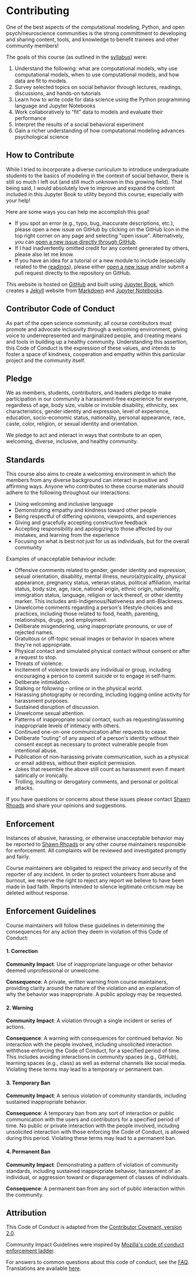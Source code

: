 # Contributing

One of the best aspects of the computational modeling, Python, and open psych/neuroscience communities is the strong committment to developing and sharing content, tools, and knowledge to benefit trainees and other community members! 

The goals of this course (as outlined in the [syllabus](https://shawnrhoads.github.io/gu-psyc-347/module-00-00_Syllabus.html#course-goals)) were:

1. Understand the following: what are computational models, why use computational models, when to use computational models, and how data are fit to models.
2. Survey selected topics on social behavior through lectures, readings, discussions, and hands-on tutorials
3. Learn how to write code for data science using the Python programming language and Jupyter Notebooks
4. Work collaboratively to “fit” data to models and evaluate their performance
5. Interpret the results of a social behavioral experiment
6. Gain a richer understanding of how computational modeling advances psychological science

## How to Contribute

While I tried to incorporate a diverse curriculum to introduce undergraduate students to the basics of modeling in the context of social behavior, there is still so much I left out (and still much unknown in this growing field). That being said, I would absolutely love to improve and expand the content included in this Jupyter Book to utility beyond this course, especially with your help!

Here are some ways you can help me accomplish this goal!
- If you spot an error (e.g., typo, bug, inaccurate descriptions, etc.), please open a new issue on GitHub by clicking on the GitHub Icon in the top right corner on any page and selecting "open issue". Alternatively, you can [open a new issue directly through GitHub](https://github.com/shawnrhoads/gu-psyc-347/issues/new?title=Issue%20on%20page:%20*html%20&body=Your%20issue%20description%20here).
- If I had inadvertently omitted credit for any content generated by others, please also let me know.
- If you have an idea for a tutorial or a new module to include (especially related to the [readings](https://shawnrhoads.github.io/gu-psyc-347/module-00-03_Reading-List.html)), please either [open a new issue](https://github.com/shawnrhoads/gu-psyc-347/issues/new?title=Tutorial%20Idea:%20[INSERT%20TITLE]&body=Please%20suggest%20a%20tutorial%20idea%20here%20with%20any%20relevant%20resources.) and/or submit a pull request directly to the repository on GitHub.

This website is hosted on [GitHub](https://github.com/shawnrhoads/gu-psyc-347) and built using [Jupyter Book](https://jupyterbook.org/intro.html), which creates a [Jekyll](https://jekyllrb.com/) website from [Markdown](https://daringfireball.net/projects/markdown/) and [Jupyter Notebooks](https://jupyter.org/).

## Contributor Code of Conduct

As part of the open science community, all course contributors must promote and advocate inclusivity through a welcoming environment, giving voice to underrepresented and marginalized people, and creating means and tools in building up a healthy community. Understanding this assertion, this Code of Conduct is the expression of these values, and intends to foster a space of kindness, cooperation and empathy within this particular project and the community itself. 

## Pledge

We as members, students, contributors, and leaders pledge to make participation in our community a harassment-free experience for everyone, regardless of age, body size, visible or invisible disability, ethnicity, sex characteristics, gender identity and expression, level of experience, education, socio-economic status, nationality, personal appearance, race, caste, color, religion, or sexual identity and orientation.

We pledge to act and interact in ways that contribute to an open, welcoming, diverse, inclusive, and healthy community.

## Standards

This course also aims to create a welcoming environment in which the members from any diverse background can interact in positive and affirming ways. Anyone who contributes to these course materials should adhere to the following throughout our interactions:
- Using welcoming and inclusive language
- Demonstrating empathy and kindness toward other people
- Being respectful of differing opinions, viewpoints, and experiences
- Giving and gracefully accepting constructive feedback
- Accepting responsibility and apologizing to those affected by our mistakes, and learning from the experience
- Focusing on what is best not just for us as individuals, but for the overall community

Examples of unacceptable behaviour include:

- Offensive comments related to gender, gender identity and expression, sexual orientation, disability, mental illness, neuro(a)typicality, physical appearance, pregnancy status, veteran status, political affiliation, marital status, body size, age, race, national origin, ethnic origin, nationality, immigration status, language, religion or lack thereof, or other identity marker. This includes anti-Indigenous/Nativeness and anti-Blackness.
- Unwelcome comments regarding a person's lifestyle choices and practices, including those related to food, health, parenting, relationships, drugs, and employment.
- Deliberate misgendering, using inappropriate pronouns, or use of rejected names.
- Gratuitous or off-topic sexual images or behavior in spaces where they're not appropriate.
- Physical contact and simulated physical contact without consent or after a request to stop.
- Threats of violence.
- Incitement of violence towards any individual or group, including encouraging a person to commit suicide or to engage in self-harm.
- Deliberate intimidation.
- Stalking or following - online or in the physical world.
- Harassing photography or recording, including logging online activity for harassment purposes.
- Sustained disruption of discussion.
- Unwelcome sexual attention.
- Patterns of inappropriate social contact, such as requesting/assuming inappropriate levels of intimacy with others.
- Continued one-on-one communication after requests to cease.
- Deliberate "outing" of any aspect of a person's identity without their consent except as necessary to protect vulnerable people from intentional abuse.
- Publication of non-harassing private communication, such as a physical or email address, without their explicit permission.
- Jokes that resemble the above still count as harassment even if meant satirically or ironically.
- Trolling, insulting or derogatory comments, and personal or political attacks.

If you have questions or concerns about these issues please contact [Shawn Rhoads](https://github.com/shawnrhoads) and share your opinions and suggestions.

## Enforcement

Instances of abusive, harassing, or otherwise unacceptable behavior may be
reported to [Shawn Rhoads](https://github.com/shawnrhoads) or any other course maintainers responsible for enforcement. All complaints will be reviewed and investigated promptly and fairly.

Course maintainers are obligated to respect the privacy and security of the reporter of any incident. In order to protect volunteers from abuse and burnout, we reserve the right to reject any report we believe to have been made in bad faith. Reports intended to silence legitimate criticism may be deleted without response.

## Enforcement Guidelines

Course maintainers will follow these guidelines in determining the consequences for any action they deem in violation of this Code of Conduct:

#### 1. Correction

**Community Impact**: Use of inappropriate language or other behavior deemed unprofessional or unwelcome.

**Consequence**: A private, written warning from course maintainers, providing clarity around the nature of the violation and an explanation of why the behavior was inappropriate. A public apology may be requested.

#### 2. Warning

**Community Impact**: A violation through a single incident or series of actions.

**Consequence**: A warning with consequences for continued behavior. No interaction with the people involved, including unsolicited interaction withthose enforcing the Code of Conduct, for a specified period of time. This includes avoiding interactions in community spaces (e.g., GitHub), learning spaces (e.g., class) as well as external channels like social media. Violating these terms may lead to a temporary or permanent ban.

#### 3. Temporary Ban

**Community Impact**: A serious violation of community standards, including sustained inappropriate behavior.

**Consequence**: A temporary ban from any sort of interaction or public communication with the users and contributors for a specified period of time. No public or private interaction with the people involved, including unsolicited interaction with those enforcing the Code of Conduct, is allowed during this period. Violating these terms may lead to a permanent ban.

#### 4. Permanent Ban

**Community Impact**: Demonstrating a pattern of violation of community standards, including sustained inappropriate behavior, harassment of an individual, or aggression toward or disparagement of classes of individuals.

**Consequence**: A permanent ban from any sort of public interaction within the community.

## Attribution
This Code of Conduct is adapted from the [Contributor Covenant, version 2.0](https://www.contributor-covenant.org/version/2/0/code_of_conduct.html).

Community Impact Guidelines were inspired by [Mozilla's code of conduct enforcement ladder](https://github.com/mozilla/diversity).

For answers to common questions about this code of conduct, see the [FAQ](https://www.contributor-covenant.org/faq). Translations are available [here](https://www.contributor-covenant.org/translations).